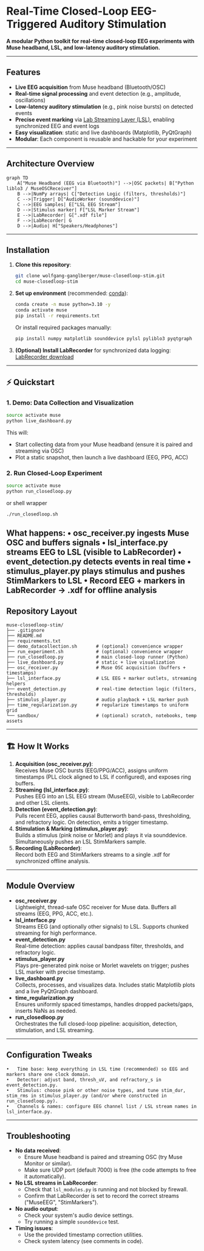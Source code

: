 # Real-Time Closed-Loop EEG-Triggered Auditory Stimulation

**A modular Python toolkit for real-time closed-loop EEG experiments with Muse headband, LSL, and low-latency auditory stimulation.**

---

## Features
- **Live EEG acquisition** from Muse headband (Bluetooth/OSC)
- **Real-time signal processing** and event detection (e.g., amplitude, oscillations)
- **Low-latency auditory stimulation** (e.g., pink noise bursts) on detected events
- **Precise event marking** via [Lab Streaming Layer (LSL)](https://github.com/labstreaminglayer/pylsl), enabling synchronized EEG and event logs
- **Easy visualization**: static and live dashboards (Matplotlib, PyQtGraph)
- **Modular**: Each component is reusable and hackable for your experiment

---

## Architecture Overview

```mermaid
graph TD
    A["Muse Headband (EEG via Bluetooth)"] -->|OSC packets| B["Python liblo3 / MuseOSCReceiver"]
    B -->|NumPy arrays| C["Detection Logic (filters, thresholds)"]
    C -->|Trigger| D["AudioWorker (sounddevice)"]
    C -->|EEG samples| E["LSL EEG Stream"]
    D -->|Stimulus marker| F["LSL Marker Stream"]
    E -->|LabRecorder| G[".xdf file"]
    F -->|LabRecorder| G
    D -->|Audio| H["Speakers/Headphones"]
```

---

## Installation

1. **Clone this repository**:
   ```bash
   git clone wolfgang-ganglberger/muse-closedloop-stim.git
   cd muse-closedloop-stim
   ```
2. **Set up environment** (recommended: [conda](https://docs.conda.io/en/latest/miniconda.html)):
   ```bash
   conda create -n muse python=3.10 -y
   conda activate muse
   pip install -r requirements.txt
   ```
   Or install required packages manually:
   ```bash
   pip install numpy matplotlib sounddevice pylsl pyliblo3 pyqtgraph
   ```
3. **(Optional) Install LabRecorder** for synchronized data logging:  
   [LabRecorder download](https://github.com/labstreaminglayer/App-LabRecorder/releases)

---

## ⚡ Quickstart

### 1. **Demo: Data Collection and Visualization**
```bash
source activate muse
python live_dashboard.py
```
This will:
- Start collecting data from your Muse headband (ensure it is paired and streaming via OSC)
- Plot a static snapshot, then launch a live dashboard (EEG, PPG, ACC)

### 2. **Run Closed-Loop Experiment**
```bash
source activate muse
python run_closedloop.py
```
or shell wrapper
```bash
./run_closedloop.sh
```

What happens:
	•	osc_receiver.py ingests Muse OSC and buffers signals
	•	lsl_interface.py streams EEG to LSL (visible to LabRecorder)
	•	event_detection.py detects events in real time
	•	stimulus_player.py plays stimulus and pushes StimMarkers to LSL
	•	Record EEG + markers in LabRecorder → .xdf for offline analysis
---

## Repository Layout

```
muse-closedloop-stim/
├── .gitignore
├── README.md
├── requirements.txt
├── demo_datacollection.sh       # (optional) convenience wrapper
├── run_experiment.sh            # (optional) convenience wrapper
├── run_closedloop.py            # main closed-loop runner (Python)
├── live_dashboard.py            # static + live visualization
├── osc_receiver.py              # Muse OSC acquisition (buffers + timestamps)
├── lsl_interface.py             # LSL EEG + marker outlets, streaming helpers
├── event_detection.py           # real-time detection logic (filters, thresholds)
├── stimulus_player.py           # audio playback + LSL marker push
├── time_regularization.py       # regularize timestamps to uniform grid
└── sandbox/                     # (optional) scratch, notebooks, temp assets
```

---

## 🏗️ How It Works

1. **Acquisition (osc_receiver.py)**:  
   Receives Muse OSC bursts (EEG/PPG/ACC), assigns uniform timestamps (PLL clock aligned to LSL if configured), and exposes ring buffers.
2. **Streaming (lsl_interface.py)**:  
   Pushes EEG into an LSL EEG stream (MuseEEG), visible to LabRecorder and other LSL clients.
3. **Detection (event_detection.py)**:  
   Pulls recent EEG, applies causal Butterworth band-pass, thresholding, and refractory logic. On detection, emits a trigger timestamp.
4. **Stimulation & Marking (stimulus_player.py)**:  
   Builds a stimulus (pink noise or Morlet) and plays it via sounddevice. Simultaneously pushes an LSL StimMarkers sample.
5. **Recording (LabRecorder)**:  
   Record both EEG and StimMarkers streams to a single .xdf for synchronized offline analysis.

---

## Module Overview

- **osc_receiver.py**  
  Lightweight, thread-safe OSC receiver for Muse data. Buffers all streams (EEG, PPG, ACC, etc.).
- **lsl_interface.py**  
  Streams EEG (and optionally other signals) to LSL. Supports chunked streaming for high performance.
- **event_detection.py**  
  Real-time detection: applies causal bandpass filter, thresholds, and refractory logic.
- **stimulus_player.py**  
  Plays pre-generated pink noise or Morlet wavelets on trigger; pushes LSL marker with precise timestamp.
- **live_dashboard.py**  
  Collects, processes, and visualizes data. Includes static Matplotlib plots and a live PyQtGraph dashboard.
- **time_regularization.py**  
  Ensures uniformly spaced timestamps, handles dropped packets/gaps, inserts NaNs as needed.
- **run_closedloop.py**  
  Orchestrates the full closed-loop pipeline: acquisition, detection, stimulation, and LSL streaming.

---

## Configuration Tweaks

	•	Time base: keep everything in LSL time (recommended) so EEG and markers share one clock domain.
	•	Detector: adjust band, thresh_uV, and refractory_s in event_detection.py.
	•	Stimulus: choose pink or other noise types, and tune stim_dur, stim_rms in stimulus_player.py (and/or where constructed in run_closedloop.py).
	•	Channels & names: configure EEG channel list / LSL stream names in lsl_interface.py.

---

## Troubleshooting

- **No data received**:  
  - Ensure Muse headband is paired and streaming OSC (try Muse Monitor or similar).
  - Make sure UDP port (default 7000) is free (the code attempts to free it automatically).
- **No LSL streams in LabRecorder**:  
  - Check that `lsl_modules.py` is running and not blocked by firewall.
  - Confirm that LabRecorder is set to record the correct streams ("MuseEEG", "StimMarkers").
- **No audio output**:  
  - Check your system's audio device settings.
  - Try running a simple `sounddevice` test.
- **Timing issues**:  
  - Use the provided timestamp correction utilities.
  - Check system latency (see comments in code).


